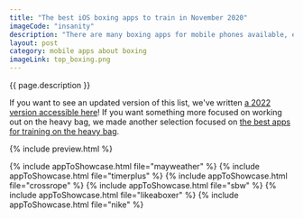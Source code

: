 ```yaml
---
title: "The best iOS boxing apps to train in November 2020"
imageCode: "insanity"
description: "There are many boxing apps for mobile phones available, either to get your news or train at home. We've built a selection of the best we found for the end of 2020 so you can keep on exercising during lockdown."
layout: post
category: mobile apps about boxing
imageLink: top_boxing.png
---
```


{{ page.description }}

If you want to see an updated version of this list, we've written [a 2022 version accessible here](/best-ios-boxing-apps-in-2022/)! If you want something more focused on working out on the heavy bag, we made another selection focused on [the best apps for training on the heavy bag](/best-apps-for-punching-bag/).

{% include preview.html %}

{% include appToShowcase.html file="mayweather" %}
{% include appToShowcase.html file="timerplus" %}
{% include appToShowcase.html file="crossrope" %}
{% include appToShowcase.html file="sbw" %}
{% include appToShowcase.html file="likeaboxer" %}
{% include appToShowcase.html file="nike" %}

